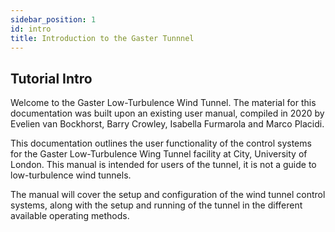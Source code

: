 ```yaml
---
sidebar_position: 1
id: intro
title: Introduction to the Gaster Tunnnel
---
```


## Tutorial Intro
Welcome to the Gaster Low-Turbulence Wind Tunnel. The material for this documentation was built upon an existing user manual, compiled in 2020 by Evelien van Bockhorst, Barry Crowley, Isabella Furmarola and Marco Placidi.

This documentation outlines the user functionality of the control systems for the Gaster Low-Turbulence Wing Tunnel facility at City, University of London. This manual is intended for users of the tunnel, it is not a guide to low-turbulence wind tunnels.

The manual will cover the setup and configuration of the wind tunnel control systems, along with the setup and running of the tunnel in the different available operating methods.